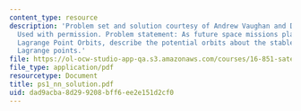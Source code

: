 ```yaml
---
content_type: resource
description: 'Problem set and solution courtesy of Andrew Vaughan and David Woffinden.
  Used with permission. Problem statement: As future space missions plan to utilize
  Lagrange Point Orbits, describe the potential orbits about the stable and unstable
  Lagrange points.'
file: https://ol-ocw-studio-app-qa.s3.amazonaws.com/courses/16-851-satellite-engineering-fall-2003/dad9acba8d299208bff6ee2e151d2cf0_ps1_nn_solution.pdf
file_type: application/pdf
resourcetype: Document
title: ps1_nn_solution.pdf
uid: dad9acba-8d29-9208-bff6-ee2e151d2cf0
---
```

